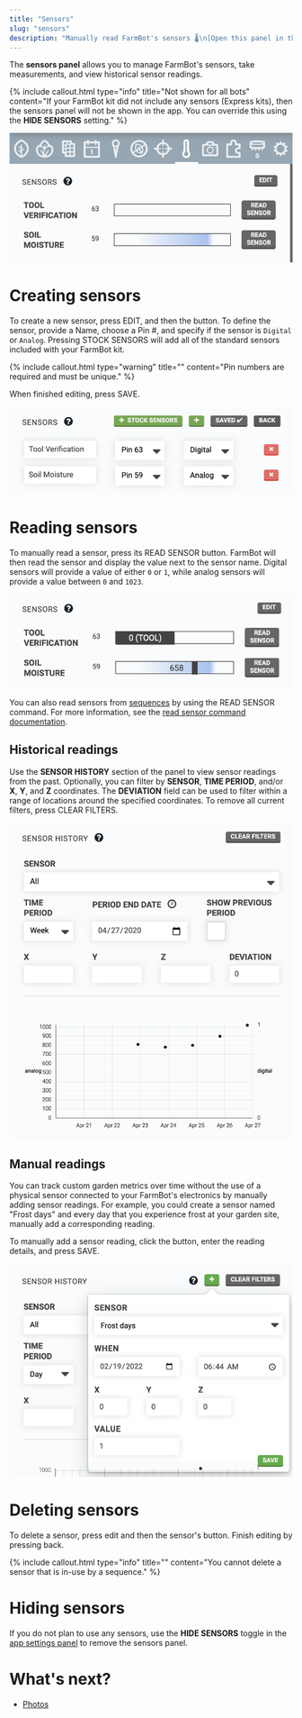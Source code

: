 ```yaml
---
title: "Sensors"
slug: "sensors"
description: "Manually read FarmBot's sensors 🌡️\n[Open this panel in the app](https://my.farm.bot/app/designer/sensors)"
---
```


The **sensors panel** allows you to manage FarmBot's sensors, take measurements, and view historical sensor readings.

{%
include callout.html
type="info"
title="Not shown for all bots"
content="If your FarmBot kit did not include any sensors (Express kits), then the sensors panel will not be shown in the app. You can override this using the **HIDE SENSORS** setting."
%}

![sensors panel](_images/sensors_panel.png)

# Creating sensors

To create a new sensor, press <span class="fb-button fb-gray">EDIT</span>, and then the <span class="fb-button fb-green"><i class='fa fa-plus'></i></span> button. To define the sensor, provide a <span class="fb-input">Name</span>, choose a <span class="fb-dropdown">Pin #</span>, and specify if the sensor is `Digital` or `Analog`. Pressing <span class="fb-button fb-green"><i class='fa fa-plus'></i> STOCK SENSORS</span> will add all of the standard sensors included with your FarmBot kit.

{%
include callout.html
type="warning"
title=""
content="Pin numbers are required and must be unique."
%}

When finished editing, press <span class="fb-button fb-green">SAVE</span>.

![edit sensors](_images/edit_sensors.png)

# Reading sensors

To manually read a sensor, press its <span class="fb-button fb-gray">READ SENSOR</span> button. FarmBot will then read the sensor and display the value next to the sensor name. Digital sensors will provide a value of either `0` or `1`, while analog sensors will provide a value between `0` and `1023`.

![read sensors](_images/read_sensors.png)

You can also read sensors from [sequences](sequences.md) by using the <span class="fb-step fb-read-pin">READ SENSOR</span> command. For more information, see the [read sensor command documentation](sequences/sequence-commands/peripherals-and-sensors.md#read-sensor).

## Historical readings

Use the **SENSOR HISTORY** section of the panel to view sensor readings from the past. Optionally, you can filter by **SENSOR**, **TIME PERIOD**, and/or **X**, **Y**, and **Z** coordinates. The **DEVIATION** field can be used to filter within a range of locations around the specified coordinates. To remove all current filters, press <span class="fb-button fb-gray">CLEAR FILTERS</span>.

![sensor reading history](_images/sensor_reading_history.png)

## Manual readings

You can track custom garden metrics over time without the use of a physical sensor connected to your FarmBot's electronics by manually adding sensor readings. For example, you could create a sensor named "Frost days" and every day that you experience frost at your garden site, manually add a corresponding reading.

To manually add a sensor reading, click the <span class="fb-button fb-green"><i class='fa fa-plus'></i></span> button, enter the reading details, and press <span class="fb-button fb-green">SAVE</span>.

![add manual sensor reading](_images/add_manual_sensor_reading.png)

# Deleting sensors

To delete a sensor, press <span class="fb-button fb-gray">edit</span> and then the sensor's <span class="fb-button fb-red"><i class='fa fa-times'></i></span> button. Finish editing by pressing <span class="fb-button fb-gray">back</span>.

{%
include callout.html
type="info"
title=""
content="You cannot delete a sensor that is in-use by a sequence."
%}

# Hiding sensors

If you do not plan to use any sensors, use the **HIDE SENSORS** toggle in the [app settings panel](settings/account-settings.md) to remove the sensors panel.


# What's next?

 * [Photos](photos.md)

